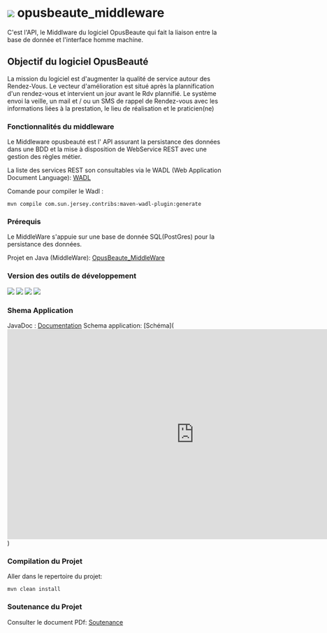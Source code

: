 # ![](https://github.com/DobyLov/ob_IHM/blob/master/src/assets/Mini_4Git_OBLogoNoBkg.png) opusbeaute_middleware
C'est l'API, le Middlware du logiciel OpusBeaute qui fait la liaison entre la base de donnée et l'interface homme machine.

## Objectif du logiciel OpusBeauté
La mission du logiciel est d'augmenter la qualité de service autour des Rendez-Vous. Le vecteur d'amélioration est situé après la plannification d'un rendez-vous et intervient un jour avant le Rdv plannifié.
Le système envoi la veille, un mail et / ou un SMS de rappel de Rendez-vous avec les informations liées à la prestation, le lieu de réalisation et le praticien(ne) 
 
### Fonctionnalités du middleware
Le Middleware opusbeauté est l' API assurant la persistance des données dans une BDD et la mise à disposition de WebService REST avec une gestion des règles métier.  
  
La liste des services REST son consultables via le WADL (Web Application Document Language): [WADL](https://github.com/DobyLov/opusbeaute_middleware/blob/master/src/main/doc/application.wadl) 

Comande pour compiler le Wadl :

	mvn compile com.sun.jersey.contribs:maven-wadl-plugin:generate

### Prérequis
Le MiddleWare s'appuie sur une base de donnée SQL(PostGres) pour la persistance des données.

Projet en Java (MiddleWare): [OpusBeaute_MiddleWare](https://github.com/DobyLov/opusbeaute_middleware)

### Version des outils de développement
![](https://img.shields.io/badge/Java%20:-V%208.0-orange.svg) ![](https://img.shields.io/badge/Maven%20:-V%202.4-blue.svg) ![](https://img.shields.io/badge/PostgresSQL%20:-V%209.6-orange.svg) ![](https://img.shields.io/badge/Wildfly%20CLI%20:-V%2013-orange.svg) 

### Shema Application
JavaDoc : [Documentation](https://github.com/DobyLov/opusbeaute_middleware/blob/master/doc/index.html)
Schema application: [Schéma](<iframe width='853' height='480' src='https://embed.coggle.it/diagram/WgWBQjvR8gAB6GZo/d45ed1195c764accaf27ae8aadc1e946e6af9c798e850a438c8c560c4559dfec' frameborder='0' allowfullscreen></iframe>)

### Compilation du Projet

Aller dans le repertoire du projet:

	mvn clean install

### Soutenance du Projet
Consulter le document PDf: [Soutenance](https://github.com/DobyLov/opusbeaute_middleware/blob/master/FBeaudeau_Soutenance_V16032019_VFinale05.pdf)
